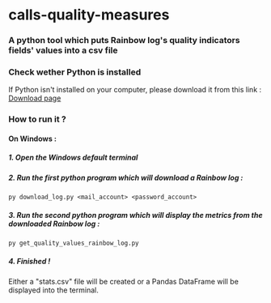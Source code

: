 # calls-quality-measures

### A python tool which puts Rainbow log's quality indicators fields' values into a csv file

### Check wether Python is installed
If Python isn't installed on your computer, please download it from this link :
[Download page](https://www.python.org/downloads/)

### How to run it ?

#### On Windows :

##### 1. Open the Windows default terminal

##### 2. Run the first python program which will download a Rainbow log :
```shell
py download_log.py <mail_account> <password_account>
```

##### 3. Run the second python program which will display the metrics from the downloaded Rainbow log :
```shell
py get_quality_values_rainbow_log.py
```

##### 4. Finished !
Either a "stats.csv" file will be created or a Pandas DataFrame will be displayed into the terminal.
